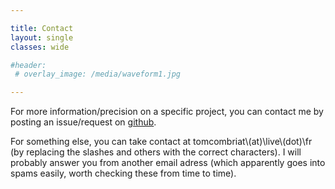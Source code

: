 ```yaml
---

title: Contact
layout: single
classes: wide

#header:
 # overlay_image: /media/waveform1.jpg

---
```



For more information/precision on a specific project, you can contact me by posting an issue/request on [github](https://github.com/tomcombriat).

For something else, you can take contact at tomcombriat\\(at)\\live\\(dot)\\fr (by replacing the slashes and others with the correct characters). 
I will probably answer you from another email adress (which apparently goes into spams easily, worth checking these from time to time).
